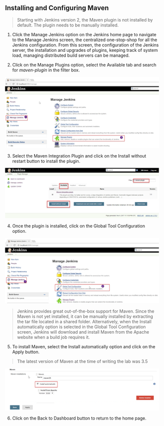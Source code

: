 ## **Installing and Configuring Maven**

> Starting with Jenkins version 2, the Maven plugin is not installed by default. The plugin needs to be manually installed.

1. Click the Manage Jenkins option on the Jenkins home page to navigate to the Manage Jenkins screen, the centralized one-stop-shop for all the Jenkins configuration. From this screen, the configuration of the Jenkins server, the installation and upgrades of plugins, keeping track of system load, managing distributed build servers can be managed.

2. Click on the Manage Plugins option, select the Available tab and search for _maven-plugin_ in the filter box.

![manage-jenkins1](imgs/manage-jenkins1.png)

3. Select the Maven Integration Plugin and click on the Install without restart button to install the plugin.

![installmavenplugin](imgs/installmavenplugin.png)

4. Once the plugin is installed, click on the Global Tool Configuration option.

![manage-tools-config](imgs/manage-tools-config.png)

> Jenkins provides great out-of-the-box support for Maven. Since the Maven is not yet installed, it can be manually installed by extracting the tar file located in a shared folder. Alternatively, when the Install automatically option is selected in the Global Tool Configuration screen, Jenkins will download and install Maven from the Apache website when a build job requires it.

5. To install Maven, select the Install automatically option and click on the Apply button.

>The latest version of Maven at the time of writing the lab was 3.5

![maveninstallerconfig](imgs/maveninstallerconfig.png)

6. Click on the Back to Dashboard button to return to the home page.

